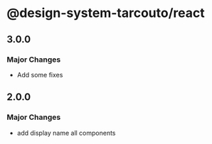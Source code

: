 # @design-system-tarcouto/react

## 3.0.0

### Major Changes

- Add some fixes

## 2.0.0

### Major Changes

- add display name all components
